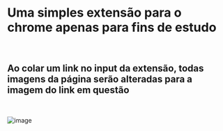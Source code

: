 # Uma simples extensão para o chrome apenas para fins de estudo

<br>

## Ao colar um link no input da extensão, todas imagens da página serão alteradas para a imagem do link em questão

<br>

![image](https://user-images.githubusercontent.com/109248116/222931288-95eedb6e-7177-4a17-b6e3-799107d21f1a.png)

